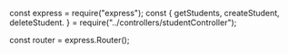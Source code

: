 const express = require("express");
const {
  getStudents,
  createStudent,
  deleteStudent.
} = require("../controllers/studentController");

const router = express.Router();
